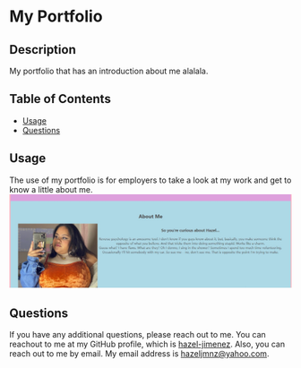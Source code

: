 # My Portfolio

## Description
  My portfolio that has an introduction about me alalala. 
  ## Table of Contents

  * [Usage](#usage)
  * [Questions](#questions)

  ## Usage
  The use of my portfolio is for employers to take a look at my work and get to know a little about me. 
  ![ScreenShot](assets\images\portfolio.jpg)
  </br>

  ## Questions
  If you have any additional questions, please reach out to me.
  You can reachout to me at my GitHub profile, which is [hazel-jimenez](https://github.com/hazel-jimenez).
  Also, you can reach out to me by email. My email address is hazeljmnz@yahoo.com.